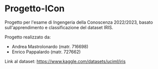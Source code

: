 # Progetto-ICon

Progetto per l'esame di Ingengeria della Conoscenza 2022/2023, basato sull'apprendimento e classificazione del dataset IRIS.

Progetto realizzato da: 
- Andrea Mastrolonardo (matr. 716698)
- Enrico Pappalardo (matr. 727662)

Link al dataset: https://www.kaggle.com/datasets/uciml/iris
